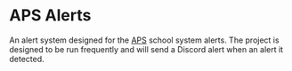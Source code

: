 # APS Alerts

An alert system designed for the [APS](https://apsva.us) school system alerts. The project is designed to be run frequently and will send a Discord alert when an alert it detected.
